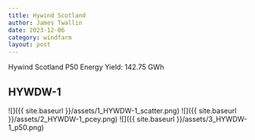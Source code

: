 ```yaml
---
title: Hywind Scotland
author: James Twallin
date: 2023-12-06
category: windfarm
layout: post
---
```

Hywind Scotland P50 Energy Yield: 142.75 GWh

HYWDW-1
-------------
![]({{ site.baseurl }}/assets/1_HYWDW-1_scatter.png)
![]({{ site.baseurl }}/assets/2_HYWDW-1_pcey.png)
![]({{ site.baseurl }}/assets/3_HYWDW-1_p50.png)

